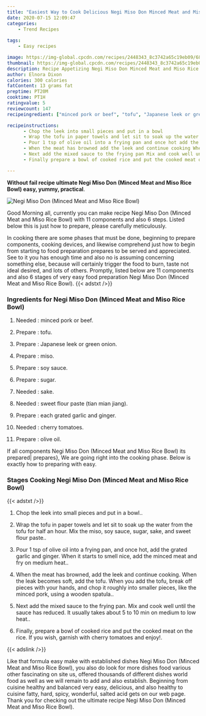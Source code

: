 ```yaml
---
title: "Easiest Way to Cook Delicious Negi Miso Don Minced Meat and Miso Rice Bowl"
date: 2020-07-15 12:09:47
categories:
    - Trend Recipes
    
tags:
    - Easy recipes

image: https://img-global.cpcdn.com/recipes/2448343_8c3742a65c19eb09/680x482cq70/negi-miso-don-minced-meat-and-miso-rice-bowl-recipe-main-photo.jpg
thumbnail: https://img-global.cpcdn.com/recipes/2448343_8c3742a65c19eb09/350x250cq70/negi-miso-don-minced-meat-and-miso-rice-bowl-recipe-main-photo.jpg
description: Recipe Appetizing Negi Miso Don Minced Meat and Miso Rice Bowl with 11 ingredients and 6 stages of easy cooking.
author: Elnora Dixon
calories: 300 calories
fatContent: 13 grams fat
preptime: PT20M
cooktime: PT1H
ratingvalue: 5
reviewcount: 147
recipeingredient: ["minced pork or beef", "tofu", "Japanese leek or green onion", "miso", "soy sauce", "sugar", "sake", "sweet flour paste tian mian jiang", "each grated garlic and ginger", "cherry tomatoes", "olive oil"]

recipeinstructions: 
      - Chop the leek into small pieces and put in a bowl 
      - Wrap the tofu in paper towels and let sit to soak up the water from the tofu for half an hour Mix the miso soy sauce sugar sake and sweet flour paste 
      - Pour 1 tsp of olive oil into a frying pan and once hot add the grated garlic and ginger When it starts to smell nice add the minced meat and fry on medium heat 
      - When the meat has browned add the leek and continue cooking When the leak becomes soft add the tofu When you add the tofu break off pieces with your hands and chop it roughly into smaller pieces like the minced pork using a wooden spatula 
      - Next add the mixed sauce to the frying pan Mix and cook well until the sauce has reduced It usually takes about 5 to 10 min on medium to low heat 
      - Finally prepare a bowl of cooked rice and put the cooked meat on the rice If you wish garnish with cherry tomatoes and enjoy

---
```




**Without fail recipe ultimate Negi Miso Don (Minced Meat and Miso Rice Bowl) easy, yummy, practical**. 


![Negi Miso Don (Minced Meat and Miso Rice Bowl)](https://img-global.cpcdn.com/recipes/2448343_8c3742a65c19eb09/680x482cq70/negi-miso-don-minced-meat-and-miso-rice-bowl-recipe-main-photo.jpg "Negi Miso Don (Minced Meat and Miso Rice Bowl)")




Good Morning all, currently you can make recipe Negi Miso Don (Minced Meat and Miso Rice Bowl) with 11 components and also 6 steps. Listed below this is just how to prepare, please carefully meticulously.

In cooking there are some phases that must be done, beginning to prepare components, cooking devices, and likewise comprehend just how to begin from starting to food preparation prepares to be served and appreciated. See to it you has enough time and also no is assuming concerning something else, because will certainly trigger the food to burn, taste not ideal desired, and lots of others. Promptly, listed below are 11 components and also 6 stages of very easy food preparation Negi Miso Don (Minced Meat and Miso Rice Bowl).
{{< adstxt />}}

### Ingredients for Negi Miso Don (Minced Meat and Miso Rice Bowl)


1. Needed  : minced pork or beef.

1. Prepare  : tofu.

1. Prepare  : Japanese leek or green onion.

1. Prepare  : miso.

1. Prepare  : soy sauce.

1. Prepare  : sugar.

1. Needed  : sake.

1. Needed  : sweet flour paste (tian mian jiang).

1. Prepare  : each grated garlic and ginger.

1. Needed  : cherry tomatoes.

1. Prepare  : olive oil.



If all components Negi Miso Don (Minced Meat and Miso Rice Bowl) its prepared| prepares}, We are going right into the cooking phase. Below is exactly how to preparing with easy.

### Stages Cooking Negi Miso Don (Minced Meat and Miso Rice Bowl)

{{< adstxt />}}


1. Chop the leek into small pieces and put in a bowl..



1. Wrap the tofu in paper towels and let sit to soak up the water from the tofu for half an hour. Mix the miso, soy sauce, sugar, sake, and sweet flour paste..



1. Pour 1 tsp of olive oil into a frying pan, and once hot, add the grated garlic and ginger. When it starts to smell nice, add the minced meat and fry on medium heat..



1. When the meat has browned, add the leek and continue cooking. When the leak becomes soft, add the tofu. When you add the tofu, break off pieces with your hands, and chop it roughly into smaller pieces, like the minced pork, using a wooden spatula..



1. Next add the mixed sauce to the frying pan. Mix and cook well until the sauce has reduced. It usually takes about 5 to 10 min on medium to low heat..



1. Finally, prepare a bowl of cooked rice and put the cooked meat on the rice. If you wish, garnish with cherry tomatoes and enjoy!.





{{< adslink />}}

Like that formula easy make with established dishes Negi Miso Don (Minced Meat and Miso Rice Bowl), you also do look for more dishes food various other fascinating on site us, offered thousands of different dishes world food as well as we will remain to add and also establish. Beginning from cuisine healthy and balanced very easy, delicious, and also healthy to cuisine fatty, hard, spicy, wonderful, salted acid gets on our web page. Thank you for checking out the ultimate recipe Negi Miso Don (Minced Meat and Miso Rice Bowl).

